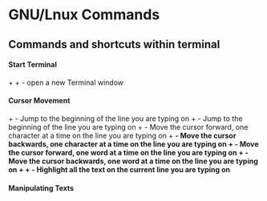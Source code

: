 # GNU/Lnux Commands

## Commands and shortcuts within terminal

#### Start Terminal
<ctrl> + <alt> + <T> - open a new Terminal window

#### Cursor Movement
<ctrl> + <A> - Jump to the beginning of the line you are typing on
<ctrl> + <E> - Jump to the beginning of the line you are typing on
<ctrl> + <F> - Move the cursor forward, one character at a time on the line you are typing on
<ctrl> + <B> - Move the cursor backwards, one character at a time on the line you are typing on
<alt> + <F> - Move the cursor forward, one word at a time on the line you are typing on
<alt> + <B> - Move the cursor backwards, one word at a time on the line you are typing on
<ctrl> + <X> + <X> - Highlight all the text on the current line you are typing on

#### Manipulating Texts

